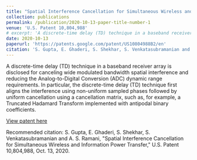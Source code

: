 ```yaml
---
title: "Spatial Interference Cancellation for Simultaneous Wireless and Information Power Transfer"
collection: publications
permalink: /publication/2020-10-13-paper-title-number-1
venue: 'U.S. Patent 10,804,988'
# excerpt: 'A discrete-time delay (TD) technique in a baseband receiver array is disclosed for canceling wide modulated bandwidth spatial interference and reducing the Analog-to-Digital Conversion (ADC) dynamic range requirements. In particular, the discrete-time delay (TD) technique first aligns the interference using non-uniform sampled phases followed by uniform cancellation using a cancellation matrix, such as, for example, a Truncated Hadamard Transform implemented with antipodal binary coefficients.'
date: 2020-10-13
paperurl: 'https://patents.google.com/patent/US10804988B2/en'
citation: 'S. Gupta, E. Ghaderi, S. Shekhar, S. Venkatasubramanian and A. S. Ramani. (2020). &quot;Spatial Interference Cancellation for Simultaneous Wireless and Information Power Transfer.&quot; <i>U.S. Patent 10,804,988</i>.'
---
```

A discrete-time delay (TD) technique in a baseband receiver array is disclosed for canceling wide modulated bandwidth spatial interference and reducing the Analog-to-Digital Conversion (ADC) dynamic range requirements. In particular, the discrete-time delay (TD) technique first aligns the interference using non-uniform sampled phases followed by uniform cancellation using a cancellation matrix, such as, for example, a Truncated Hadamard Transform implemented with antipodal binary coefficients.

[View patent here](https://patents.google.com/patent/US3005282A/en)

Recommended citation: S. Gupta, E. Ghaderi, S. Shekhar, S. Venkatasubramanian and A. S. Ramani, "Spatial Interference Cancellation for Simultaneous Wireless and Information Power Transfer," U.S. Patent 10,804,988, Oct. 13, 2020.
